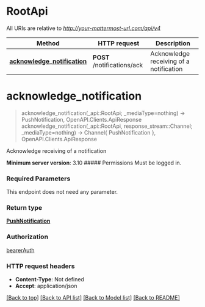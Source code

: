 # RootApi

All URIs are relative to *http://your-mattermost-url.com/api/v4*

Method | HTTP request | Description
------------- | ------------- | -------------
[**acknowledge_notification**](RootApi.md#acknowledge_notification) | **POST** /notifications/ack | Acknowledge receiving of a notification


# **acknowledge_notification**
> acknowledge_notification(_api::RootApi; _mediaType=nothing) -> PushNotification, OpenAPI.Clients.ApiResponse <br/>
> acknowledge_notification(_api::RootApi, response_stream::Channel; _mediaType=nothing) -> Channel{ PushNotification }, OpenAPI.Clients.ApiResponse

Acknowledge receiving of a notification

__Minimum server version__: 3.10 ##### Permissions Must be logged in. 

### Required Parameters
This endpoint does not need any parameter.

### Return type

[**PushNotification**](PushNotification.md)

### Authorization

[bearerAuth](../README.md#bearerAuth)

### HTTP request headers

 - **Content-Type**: Not defined
 - **Accept**: application/json

[[Back to top]](#) [[Back to API list]](../README.md#api-endpoints) [[Back to Model list]](../README.md#models) [[Back to README]](../README.md)

